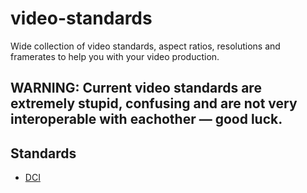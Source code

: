 # video-standards
Wide collection of video standards, aspect ratios, resolutions and framerates to help you with your video production.
## WARNING: Current video standards are extremely stupid, confusing and are not very interoperable with eachother — good luck.
## Standards
- [DCI](standards/DCI.md)
<!--- commented out SMPTE and destinations because those don't exist yet --->
<!---
- [SMPTE](standards/SMPTE.md)
--->
<!---
## Destination specific
- [Web](destinations/Web.md)
- [Web Mobile](destinations/WebMobile.md)
- [TV](destinations/TV.md)
- [Cinema](destinations/Cinema.md)
--->
